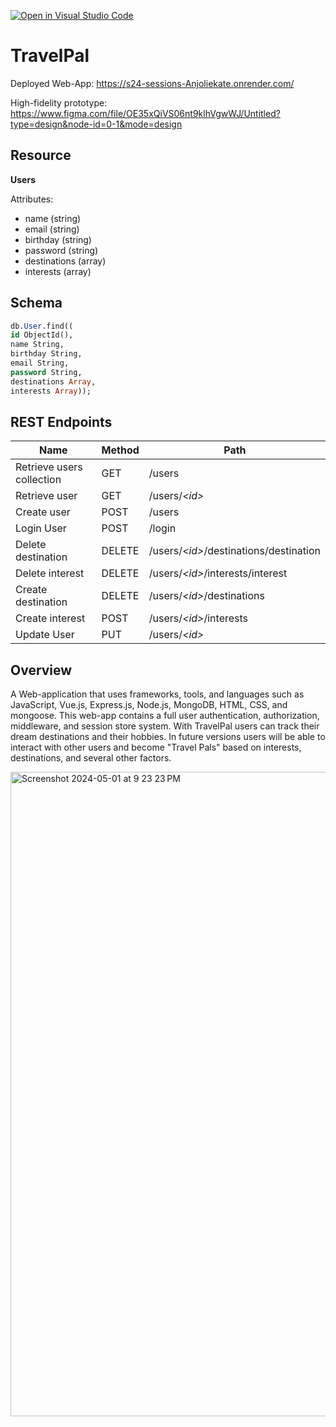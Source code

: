 [![Open in Visual Studio Code](https://classroom.github.com/assets/open-in-vscode-718a45dd9cf7e7f842a935f5ebbe5719a5e09af4491e668f4dbf3b35d5cca122.svg)](https://classroom.github.com/online_ide?assignment_repo_id=13497031&assignment_repo_type=AssignmentRepo)

# TravelPal

Deployed Web-App:
https://s24-sessions-Anjoliekate.onrender.com/

High-fidelity prototype:
https://www.figma.com/file/OE35xQiVS06nt9klhVgwWJ/Untitled?type=design&node-id=0-1&mode=design

## Resource

**Users**

Attributes:

- name (string)
- email (string)
- birthday (string)
- password (string)
- destinations (array)
- interests (array)

## Schema

```sql
db.User.find((
id ObjectId(),
name String,
birthday String,
email String,
password String,
destinations Array,
interests Array));
```

## REST Endpoints

| Name                      | Method | Path                                     |
| ------------------------- | ------ | ---------------------------------------- |
| Retrieve users collection | GET    | /users                                   |
| Retrieve user             | GET    | /users/_\<id\>_                          |
| Create user               | POST   | /users                                   |
| Login User                | POST   | /login                                   |
| Delete destination        | DELETE | /users/_\<id\>_/destinations/destination |
| Delete interest           | DELETE | /users/_\<id\>_/interests/interest       |
| Create destination        | DELETE | /users/_\<id\>_/destinations             |
| Create interest           | POST   | /users/_\<id\>_/interests                |
| Update User               | PUT    | /users/_\<id\>_                          |

## Overview

A Web-application that uses frameworks, tools, and languages such as JavaScript, Vue.js, Express.js, Node.js, MongoDB, HTML, CSS, and mongoose. This web-app contains a full user authentication, authorization, middleware, and session store system. With TravelPal users can track their dream destinations and their hobbies. In future versions users will be able to interact with other users and become "Travel Pals" based on interests, destinations, and several other factors.

<img width="1031" alt="Screenshot 2024-05-01 at 9 23 23 PM" src="https://github.com/Anjoliekate/TravelPal/assets/99061657/4e6ab0fd-1e5f-47b4-b836-91134edfb83b">
